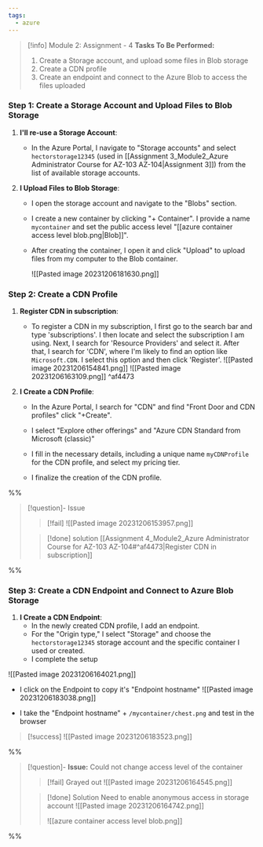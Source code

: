 ```yaml
---
tags:
  - azure
---
```

> [!info] Module 2: Assignment - 4
> **Tasks To Be Performed:** 
> 1. Create a Storage account, and upload some files in Blob storage 
> 2. Create a CDN profile 
> 3. Create an endpoint and connect to the Azure Blob to access the files uploaded

### Step 1: Create a Storage Account and Upload Files to Blob Storage

1. **I'll re-use a Storage Account**:
    - In the Azure Portal, I navigate to "Storage accounts" and select  `hectorstorage12345` (used in [[Assignment 3_Module2_Azure Administrator Course for AZ-103 AZ-104|Assignment 3]]) from the list of available storage accounts.

2. **I Upload Files to Blob Storage**:
    
    - I open the storage account and navigate to the "Blobs" section.
    - I create a new container by clicking "+ Container". I provide a name `mycontainer` and set the public access level "[[azure container access level blob.png|Blob]]".
    - After creating the container, I open it and click "Upload" to upload files from my computer to the Blob container.
    
      ![[Pasted image 20231206181630.png]]



### Step 2: Create a CDN Profile

1. **Register CDN in subscription**:
   - To register a CDN in my subscription, I first go to the search bar and type 'subscriptions'. I then locate and select the subscription I am using. Next, I search for 'Resource Providers' and select it. After that, I search for 'CDN', where I'm likely to find an option like `Microsoft.CDN`. I select this option and then click 'Register'.
     ![[Pasted image 20231206154841.png]]
     ![[Pasted image 20231206163109.png]]
 ^af4473


2. **I Create a CDN Profile**:
    - In the Azure Portal, I search for "CDN" and find "Front Door and CDN profiles" click "+Create".
    - I select "Explore other offerings" and "Azure CDN Standard from Microsoft (classic)" 
      
    - I fill in the necessary details, including a unique name `myCDNProfile` for the CDN profile, and select my pricing tier.
    - I finalize the creation of the CDN profile.

%%
> [!question]- Issue
> > [!fail]
> > ![[Pasted image 20231206153957.png]]
> 
> > [!done] solution
> > [[Assignment 4_Module2_Azure Administrator Course for AZ-103 AZ-104#^af4473|Register CDN in subscription]]
> 

%%

### Step 3: Create a CDN Endpoint and Connect to Azure Blob Storage

1. **I Create a CDN Endpoint**:
    - In the newly created CDN profile, I add an endpoint.
    - For the "Origin type," I select "Storage" and choose the `hectorstorage12345` storage account and the specific container I used or created.
    - I complete the setup

![[Pasted image 20231206164021.png]]

-  I click on the Endpoint to copy it's "Endpoint hostname"
![[Pasted image 20231206183038.png]]

- I take the "Endpoint hostname" + `/mycontainer/chest.png` and test in the browser

> [!success]
>   ![[Pasted image 20231206183523.png]]



%%
> [!question]- **Issue:** Could not change access level of the container
> 
> > [!fail]
> > Grayed out
> > ![[Pasted image 20231206164545.png]]
> 
> > [!done] Solution
> > Need to enable anonymous access in storage account
> > ![[Pasted image 20231206164742.png]]
> > 
> > ![[azure container access level blob.png]]
> > 
> 
> 

%%